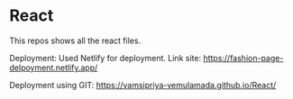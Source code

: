 # React
This repos shows all the react files.


Deployment: Used Netlify for deployment.
Link site: https://fashion-page-delpoyment.netlify.app/

Deployment using GIT: https://vamsipriya-vemulamada.github.io/React/

